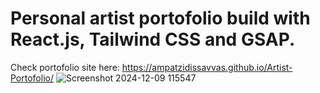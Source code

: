 # Personal artist portofolio build with React.js, Tailwind CSS and GSAP.

Check portofolio site here: https://ampatzidissavvas.github.io/Artist-Portofolio/
<span></span>
![Screenshot 2024-12-09 115547](https://github.com/user-attachments/assets/3c4ecc22-a00e-431d-9b6e-1bdb4c55f996)

